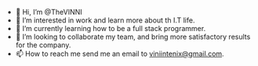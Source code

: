 - 👋 Hi, I’m @TheVINNI
- 👀 I’m interested in work and learn more about th I.T life.
- 🌱 I’m currently learning how to be a full stack programmer.
- 💞️ I’m looking to collaborate my team, and bring more satisfactory results for the company.
- 📫 How to reach me send me an email to viniintenix@gmail.com.

<!---
TheVINNI/TheVINNI is a ✨ special ✨ repository because its `README.md` (this file) appears on your GitHub profile.
You can click the Preview link to take a look at your changes.
--->
